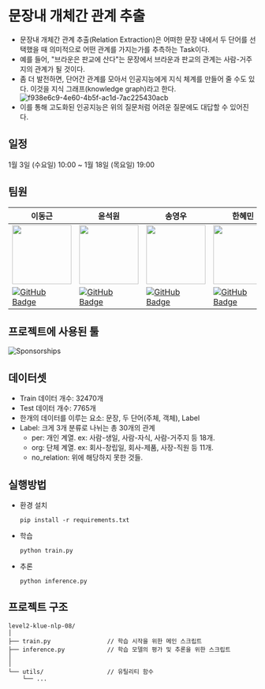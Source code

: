 # 문장내 개체간 관계 추출

* 문장내 개체간 관계 추출(Relation Extraction)은 어떠한 문장 내에서 두 단어를 선택했을 때 의미적으로 어떤 관계를 가지는가를 추측하는 Task이다.
* 예를 들어, "브라운은 판교에 산다"는 문장에서 브라운과 판교의 관계는 사람-거주지의 관계가 될 것이다.
* 좀 더 발전하면, 단어간 관계를 모아서 인공지능에게 지식 체계를 만들어 줄 수도 있다. 이것을 지식 그래프(knowledge graph)라고 한다.
![f938e6c9-4e60-4b5f-ac1d-7ac225430acb](https://github.com/boostcampaitech6/level2-klue-nlp-08/assets/22702278/2defa003-a6bd-40cb-9c38-a0fdd3fe0acf)
* 이를 통해 고도화된 인공지능은 위의 질문처럼 어려운 질문에도 대답할 수 있어진다.

## 일정

 1월 3일 (수요일) 10:00 \~ 1월 18일 (목요일) 19:00

## 팀원

| 이동근 | 윤석원 | 송영우 | 한혜민 | 김용림 |
| --- | --- | --- | --- | --- |
| <img src="https://avatars.githubusercontent.com/u/22702278?s=64&v=4" width="120" height="120"> | <img src="https://avatars.githubusercontent.com/u/76895949?s=64&v=4" width="120" height="120"> | <img src="https://avatars.githubusercontent.com/u/139039225?s=64&v=4" width="120" height="120"> | <img src="https://avatars.githubusercontent.com/u/105696374?v=4" width="120" height="120"> | <img src="https://avatars.githubusercontent.com/u/125326251?s=64&v=4" width="120" height="120"> |
|[![GitHub Badge](https://img.shields.io/badge/-GitHub-black?style=flat-square&logo=github&link=https://github.com/afterthougt)](https://github.com/exena)|[![GitHub Badge](https://img.shields.io/badge/-GitHub-black?style=flat-square&logo=github&link=https://github.com/afterthougt)](https://github.com/jsdysw)|[![GitHub Badge](https://img.shields.io/badge/-GitHub-black?style=flat-square&logo=github&link=https://github.com/afterthougt)](https://github.com/ye0ng1)|[![GitHub Badge](https://img.shields.io/badge/-GitHub-black?style=flat-square&logo=github&link=https://github.com/afterthougt)](https://github.com/hyeming00)|[![GitHub Badge](https://img.shields.io/badge/-GitHub-black?style=flat-square&logo=github&link=https://github.com/afterthougt)](https://github.com/arles1224)|

## 프로젝트에 사용된 툴
![Sponsorships](https://github.com/boostcampaitech6/level2-klue-nlp-08/assets/22702278/0cf934bf-c26c-4f8e-b6d0-852ed424c138)

## 데이터셋
- Train 데이터 개수: 32470개
- Test 데이터 개수: 7765개
- 한개의 데이터를 이루는 요소: 문장, 두 단어(주체, 객체), Label
- Label: 크게 3개 분류로 나뉘는 총 30개의 관계
  - per: 개인 계열. ex: 사람-생일, 사람-자식, 사람-거주지 등 18개.
  - org: 단체 계열. ex: 회사-창립일, 회사-제품, 사장-직원 등 11개.
  - no_relation: 위에 해당하지 못한 것들.

## 실행방법
- 환경 설치
  
  `pip install -r requirements.txt`
- 학습

  `python train.py`
- 추론

  `python inference.py`
## 프로젝트 구조
```
level2-klue-nlp-08/
│
├── train.py                // 학습 시작을 위한 메인 스크립트
├── inference.py            // 학습 모델의 평가 및 추론을 위한 스크립트
│
│  
└── utils/                  // 유틸리티 함수
    └── ...
```
